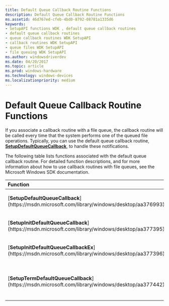 ```yaml
---
title: Default Queue Callback Routine Functions
description: Default Queue Callback Routine Functions
ms.assetid: 46d767ed-cfeb-4bd0-8792-08781a1335d6
keywords:
- SetupAPI functions WDK , default queue callback routines
- default queue callback routines
- queue callback routines WDK SetupAPI
- callback routines WDK SetupAPI
- queue files WDK SetupAPI
- file queuing WDK SetupAPI
ms.author: windowsdriverdev
ms.date: 04/20/2017
ms.topic: article
ms.prod: windows-hardware
ms.technology: windows-devices
ms.localizationpriority: medium
---
```


# Default Queue Callback Routine Functions





If you associate a callback routine with a file queue, the callback routine will be called every time that the system performs one of the queued file operations. Typically, you can use the default queue callback routine, [**SetupDefaultQueueCallback**](https://msdn.microsoft.com/library/windows/desktop/aa376993), to handle these notifications.

The following table lists functions associated with the default queue callback routine. For detailed function descriptions, and for more information about how to use callback routines with file queues, see the Microsoft Windows SDK documentation.

<table>
<colgroup>
<col width="50%" />
<col width="50%" />
</colgroup>
<thead>
<tr class="header">
<th align="left">Function</th>
<th align="left">Description</th>
</tr>
</thead>
<tbody>
<tr class="odd">
<td align="left"><p>[<strong>SetupDefaultQueueCallback</strong>](https://msdn.microsoft.com/library/windows/desktop/aa376993)</p></td>
<td align="left"><p>Handles notifications sent by the system when queued file operations are performed.</p></td>
</tr>
<tr class="even">
<td align="left"><p>[<strong>SetupInitDefaultQueueCallback</strong>](https://msdn.microsoft.com/library/windows/desktop/aa377395)</p></td>
<td align="left"><p>Initializes context information that is needed by <strong>SetupDefaultQueueCallback</strong>.</p></td>
</tr>
<tr class="odd">
<td align="left"><p>[<strong>SetupInitDefaultQueueCallbackEx</strong>](https://msdn.microsoft.com/library/windows/desktop/aa377396)</p></td>
<td align="left"><p>Initializes context information that is needed by <strong>SetupDefaultQueueCallback</strong>, and provides a separate window for displaying progress messages.</p></td>
</tr>
<tr class="even">
<td align="left"><p>[<strong>SetupTermDefaultQueueCallback</strong>](https://msdn.microsoft.com/library/windows/desktop/aa377442)</p></td>
<td align="left"><p>Notifies the system that the [<em>device installation application</em>](https://msdn.microsoft.com/library/windows/hardware/ff556277#wdkgloss-device-installation-application) will not commit any additional file queue operations.</p></td>
</tr>
</tbody>
</table>

 

 

 





